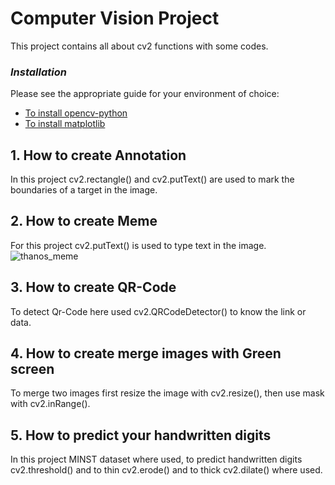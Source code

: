 # Computer Vision Project

This project contains all about cv2 functions with some codes.

### *Installation*

Please see the appropriate guide for your environment of choice:

* <a href="https://pypi.org/project/opencv-python/">To install opencv-python</a>
* <a href="https://anaconda.org/conda-forge/matplotlib">To install matplotlib</a>


## 1. How to create Annotation

In this project cv2.rectangle() and cv2.putText() are used to mark the boundaries of a target in the image.


## 2. How to create Meme

For this project cv2.putText() is used to type text in the image.
![thanos_meme](https://user-images.githubusercontent.com/99767517/173024209-f13e8500-91a4-4b32-8389-80bbd06a6d1f.png)
## 3. How to create QR-Code


To detect Qr-Code here used cv2.QRCodeDetector() to know the link or data.


## 4. How to create merge images with Green screen

To merge two images first resize the image with cv2.resize(), then use mask with cv2.inRange().


## 5. How to predict your handwritten digits

In this project MINST dataset where used, to predict handwritten digits cv2.threshold() and to thin cv2.erode() and to thick cv2.dilate() where used.
 
